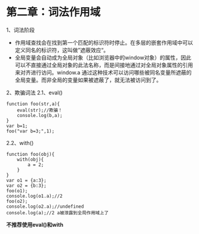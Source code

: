 # 第二章：词法作用域
1、词法阶段
* 作用域查找会在找到第一个匹配的标识符时停止。在多层的嵌套作用域中可以定义同名的标识符，这叫做”遮蔽效应“。
* 全局变量会自动成为全局对象（比如浏览器中的window对象）的属性，因此可以不直接通过全局对象的此法名称，而是间接地通过对全局对象属性的引用来对齐进行访问。window.a 通过这种技术可以访问哪些被同名变量所遮蔽的全局变量。而非全局的变量如果被遮蔽了，就无法被访问到了。

2、欺骗词法
2.1、eval()
```
function foo(str,a){
	eval(str);//欺骗！
	console.log(b,a);
}
var b=1;
foo("var b=3;",1);
```
2.2、with()
```
function foo(obj){
	with(obj){
		a = 2;
	}
}
var o1 = {a:3};
var o2 = {b:3};
foo(o1);
console.log(o1.a);//2
foo(o2);
console.log(o2.a);//undefined
console.log(a);//2 a被泄露到全局作用域上了
```

**不推荐使用eval()和with**

